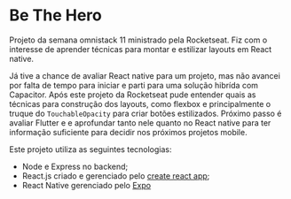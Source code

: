 # Be The Hero
Projeto da semana omnistack 11 ministrado pela Rocketseat. Fiz com o interesse de aprender técnicas para montar e estilizar layouts em React native.

Já tive a chance de avaliar React native para um projeto, mas não avancei por falta de tempo para iniciar e parti para uma solução hibrída com Capacitor.
Após este projeto da Rocketseat pude entender quais as técnicas para construção dos layouts, como flexbox e principalmente o truque do `TouchableOpacity` para criar botões estilizados.
Próximo passo é avaliar Flutter e e aprofundar tanto nele quanto no React native para ter informação suficiente para decidir nos próximos projetos mobile.

Este projeto utiliza as seguintes tecnologias:
- Node e Express no backend;
- React.js criado e gerenciado pelo [create react app](https://create-react-app.dev);
- React Native gerenciado pelo [Expo](https://expo.io)
